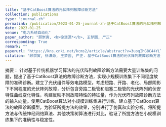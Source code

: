 ```yaml
---
title: "基于CatBoost算法的光伏阵列故障诊断方法"
collection: publications
type: "journal-zh"
permalink: /publication/2023-01-25-journal-zh-基于CatBoost算法的光伏阵列故障诊断方法
date: 2023-01-25
venue: "电力系统自动化"
paper_author: "顾崇寅, <b>徐潇源*</b>, 王梦圆, 严正"
corresponding: True
remark: ""
paperurl: "https://kns.cnki.net/kcms2/article/abstract?v=3uoqIhG8C44YLTlOAiTRKibYlV5Vjs7ioT0BO4yQ4m_mOgeS2ml3UBliRfKRYir8tBEp4rBjouAYxzuOuX2Ik7yDhi_--MSR&uniplatform=NZKPT"
citation: '顾崇寅, 徐潇源, 王梦圆, 严正. 基于CatBoost算法的光伏阵列故障诊断方法[J]. 电力系统自动化, 2023, 47(02): 105-114.'
---
```


摘要：
针对基于传统机器学习算法的光伏阵列故障诊断方法需要大量训练集的问题，提出了基于CatBoost算法的故障诊断方法，实现小规模训练集下不同程度故障的准确诊断。建立了光伏组件等效电路模型，考虑短路、开路、老化、局部阴影下不同程度的光伏阵列故障，分析包含旁路二极管和阻塞二极管的光伏阵列的伏安特性曲线变化特性，构建反映不同故障特性的特征量，作为光伏阵列故障诊断方法的输入向量。使用CatBoost算法对小规模训练集进行训练，建立基于CatBoost算法的故障诊断模型。为验证所提方法的效果，分别进行了仿真和实验分析。将所提方法与传统神经网络算法、其他决策树算法进行对比，验证了所提方法在小规模训练集下的准确性与稳定性。